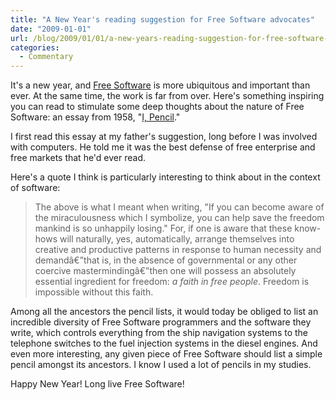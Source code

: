 ```yaml
---
title: "A New Year's reading suggestion for Free Software advocates"
date: "2009-01-01"
url: /blog/2009/01/01/a-new-years-reading-suggestion-for-free-software-advocates/
categories:
  - Commentary
---
```

It's a new year, and [Free Software](http://www.fsf.org/) is more ubiquitous and important than ever. At the same time, the work is far from over. Here's something inspiring you can read to stimulate some deep thoughts about the nature of Free Software: an essay from 1958, "[I, Pencil](http://www.econlib.org/library/Essays/rdPncl1.html)."

I first read this essay at my father's suggestion, long before I was involved with computers. He told me it was the best defense of free enterprise and free markets that he'd ever read.

Here's a quote I think is particularly interesting to think about in the context of software:

> The above is what I meant when writing, "If you can become aware of the miraculousness which I symbolize, you can help save the freedom mankind is so unhappily losing." For, if one is aware that these know-hows will naturally, yes, automatically, arrange themselves into creative and productive patterns in response to human necessity and demandâ€”that is, in the absence of governmental or any other coercive mastermindingâ€”then one will possess an absolutely essential ingredient for freedom: *a faith in free people*. Freedom is impossible without this faith.

Among all the ancestors the pencil lists, it would today be obliged to list an incredible diversity of Free Software programmers and the software they write, which controls everything from the ship navigation systems to the telephone switches to the fuel injection systems in the diesel engines. And even more interesting, any given piece of Free Software should list a simple pencil amongst its ancestors. I know I used a lot of pencils in my studies.

Happy New Year! Long live Free Software!


